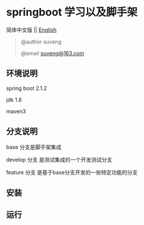 # springboot 学习以及脚手架

简体中文版 || [English]()

> @author suveng
>
> @email suveng@163.com

## 环境说明

spring boot 2.1.2

jdk 1.8

maven3

## 分支说明

base 分支是脚手架集成

develop 分支 是测试集成的一个开发测试分支

feature 分支 是基于base分支开发的一些特定功能的分支

## 安装



## 运行